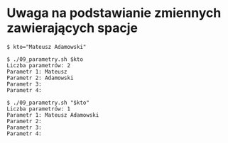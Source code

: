 # Uwaga na podstawianie zmiennych zawierających spacje

```
$ kto="Mateusz Adamowski"
```

```
$ ./09_parametry.sh $kto
Liczba parametrów: 2
Parametr 1: Mateusz
Parametr 2: Adamowski
Parametr 3: 
Parametr 4: 
```

```
$ ./09_parametry.sh "$kto"
Liczba parametrów: 1
Parametr 1: Mateusz Adamowski
Parametr 2: 
Parametr 3: 
Parametr 4: 
```
